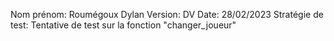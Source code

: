 Nom prénom: Roumégoux    Dylan
Version: DV
Date: 28/02/2023
Stratégie de test: Tentative de test sur la fonction "changer_joueur" 

